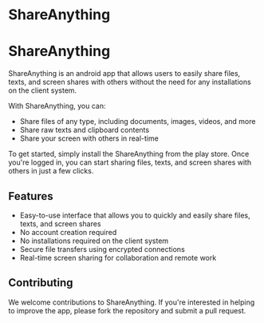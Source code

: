 # ShareAnything
<div class="request-:R2d6:-1 markdown prose dark:prose-invert break-words light"><h1>ShareAnything</h1><p>ShareAnything is an android app that allows users to easily share files, texts, and screen shares with others without the need for any installations on the client system.</p><p>With ShareAnything, you can:</p><ul><li>Share files of any type, including documents, images, videos, and more</li><li>Share raw texts and clipboard contents</li><li>Share your screen with others in real-time</li></ul><p>To get started, simply install the ShareAnything from the play store. Once you're logged in, you can start sharing files, texts, and screen shares with others in just a few clicks.</p><h2>Features</h2><ul><li>Easy-to-use interface that allows you to quickly and easily share files, texts, and screen shares</li><li>No account creation required</li><li>No installations required on the client system</li><li>Secure file transfers using encrypted connections</li><li>Real-time screen sharing for collaboration and remote work</li></ul><h2>Contributing</h2><p>We welcome contributions to ShareAnything. If you're interested in helping to improve the app, please fork the repository and submit a pull request.</p></div>
